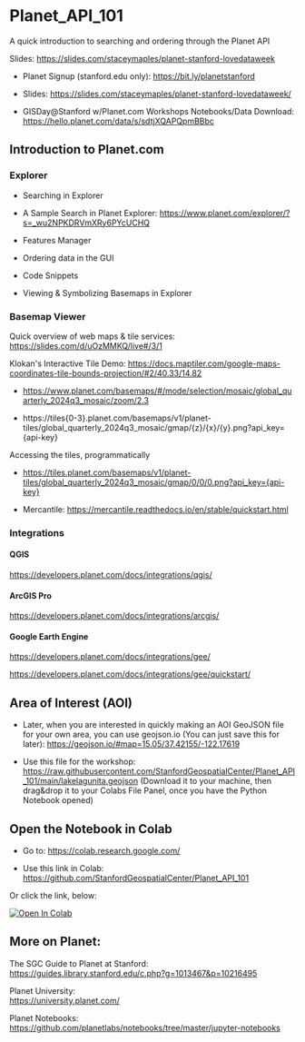 # Planet_API_101
 A quick introduction to searching and ordering through the Planet API

Slides: https://slides.com/staceymaples/planet-stanford-lovedataweek 

* Planet Signup (stanford.edu only): <https://bit.ly/planetstanford>  

* Slides: <https://slides.com/staceymaples/planet-stanford-lovedataweek/>

* GISDay@Stanford w/Planet.com Workshops Notebooks/Data Download: <https://hello.planet.com/data/s/sdtjXQAPQpmBBbc>

## Introduction to Planet.com

### Explorer

* Searching in Explorer
* A Sample Search in Planet Explorer:
https://www.planet.com/explorer/?s=_wu2NPKDRVmXRy6PYcUCHQ
* Features Manager

* Ordering data in the GUI
* Code Snippets
* Viewing & Symbolizing Basemaps in Explorer

### Basemap Viewer

Quick overview of web maps & tile services: https://slides.com/d/uOzMMKQ/live#/3/1 

Klokan's Interactive Tile Demo: https://docs.maptiler.com/google-maps-coordinates-tile-bounds-projection/#2/40.33/14.82 

* https://www.planet.com/basemaps/#/mode/selection/mosaic/global_quarterly_2024q3_mosaic/zoom/2.3

* https://tiles{0-3}.planet.com/basemaps/v1/planet-tiles/global_quarterly_2024q3_mosaic/gmap/{z}/{x}/{y}.png?api_key={api-key}

Accessing the tiles, programmatically

* https://tiles.planet.com/basemaps/v1/planet-tiles/global_quarterly_2024q3_mosaic/gmap/0/0/0.png?api_key={api-key}

* Mercantile: https://mercantile.readthedocs.io/en/stable/quickstart.html 

### Integrations

#### QGIS
https://developers.planet.com/docs/integrations/qgis/

#### ArcGIS Pro
https://developers.planet.com/docs/integrations/arcgis/ 

#### Google Earth Engine

https://developers.planet.com/docs/integrations/gee/ 

https://developers.planet.com/docs/integrations/gee/quickstart/





## Area of Interest (AOI)

* Later, when you are interested in quickly making an AOI GeoJSON file for your own area, you can use geojson.io (You can just save this for later): <https://geojson.io/#map=15.05/37.42155/-122.17619>

* Use this file for the workshop: <https://raw.githubusercontent.com/StanfordGeospatialCenter/Planet_API_101/main/lakelagunita.geojson> (Download it to your machine, then drag&drop it to your Colabs File Panel, once you have the Python Notebook opened)

## Open the Notebook in Colab

* Go to: https://colab.research.google.com/

* Use this link in Colab: <https://github.com/StanfordGeospatialCenter/Planet_API_101> 

Or click the link, below:

<a target="_blank" href="https://colab.research.google.com/github/StanfordGeospatialCenter/Planet_API_101/blob/main/planet_API_101_LakeLagunita.ipynb">
  <img src="https://colab.research.google.com/assets/colab-badge.svg" alt="Open In Colab"/>
</a>


## More on Planet:


The SGC Guide to Planet at Stanford:  
https://guides.library.stanford.edu/c.php?g=1013467&p=10216495

Planet University:  
https://university.planet.com/  

Planet Notebooks:  
https://github.com/planetlabs/notebooks/tree/master/jupyter-notebooks 
